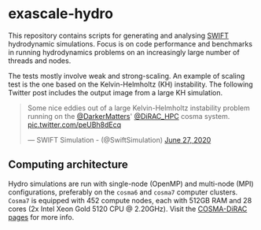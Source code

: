 exascale-hydro
============
This repository contains scripts for generating and analysing [SWIFT](https://github.com/SWIFTSIM)
hydrodynamic simulations. Focus is on code performance and benchmarks in running hydrodynamics problems
on an increasingly large number of threads and nodes.

The tests mostly involve weak and strong-scaling. An example of scaling test is the one based on the Kelvin-Helmholtz (KH) instability. The following Twitter post includes the output image from a large KH simulation.

<blockquote class="twitter-tweet" data-theme="light"><p lang="en" dir="ltr">Some nice eddies out of a large Kelvin-Helmholtz instability problem running on the <a href="https://twitter.com/DarkerMatters?ref_src=twsrc%5Etfw">@DarkerMatters</a>&#39; <a href="https://twitter.com/DiRAC_HPC?ref_src=twsrc%5Etfw">@DiRAC_HPC</a> cosma system. <a href="https://t.co/peUBh8dEcq">pic.twitter.com/peUBh8dEcq</a></p>&mdash; SWIFT Simulation - (@SwiftSimulation) <a href="https://twitter.com/SwiftSimulation/status/1276814541486243843?ref_src=twsrc%5Etfw">June 27, 2020</a></blockquote>

Computing architecture
------------
Hydro simulations are run with single-node (OpenMP) and multi-node (MPI)  configurations, preferably on the `cosma6` and `cosma7` computer clusters. `Cosma7` is equipped with 
452 compute nodes, each with 512GB RAM and 28 cores (2x Intel Xeon Gold 5120 CPU @ 2.20GHz). Visit the [COSMA-DiRAC pages](https://www.dur.ac.uk/icc/cosma/)
for more info.
